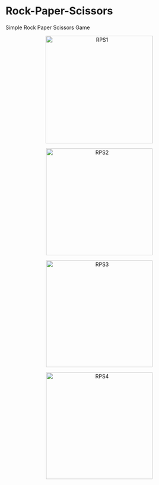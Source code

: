 # Rock-Paper-Scissors
 Simple Rock Paper Scissors Game


<p align = "center">
 <img width="289" alt="RPS1" src="https://github.com/AtheoJester23/Rock-Paper-Scissors/assets/116144586/fdd36aef-6779-4200-a805-fc384d67105f">
</p>

<p align = "center">
 <img width="287" alt="RPS2" src="https://github.com/AtheoJester23/Rock-Paper-Scissors/assets/116144586/c4d2472e-f76c-425e-844e-009d7f58dcca">
</p>

<p align = "center">
 <img width="287" alt="RPS3" src="https://github.com/AtheoJester23/Rock-Paper-Scissors/assets/116144586/12c077c8-1e27-4f2c-8db9-0582b4d3a15f">
</p>

<p align = "center">
 <img width="287" alt="RPS4" src="https://github.com/AtheoJester23/Rock-Paper-Scissors/assets/116144586/d7ebdcdc-be2e-4365-826f-2108797e0908">
</p>
